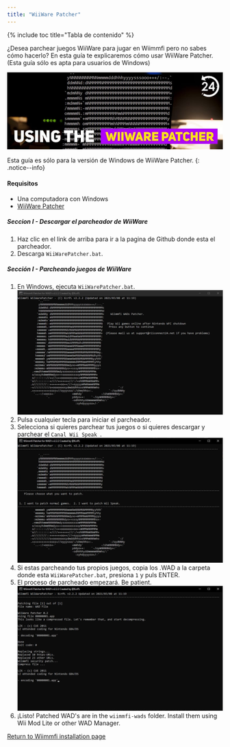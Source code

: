 ```yaml
---
title: "WiiWare Patcher"
---
```


{% include toc title="Tabla de contenido" %}

¿Desea parchear juegos WiiWare para jugar en Wiimmfi pero no sabes cómo hacerlo? En esta guía te explicaremos cómo usar WiiWare Patcher. (Esta guía sólo es apta para usuarios de Windows)

![Usando el WiiWare Patcher](/images/rc24_using_the_wiiware_patcher.jpg)

Esta guía es sólo para la versión de Windows de WiiWare Patcher.
{: .notice--info}

#### Requisitos

* Una computadora con Windows
* [WiiWare Patcher](https://github.com/RiiConnect24/WiiWare-Patcher/releases)

##### Seccion I - Descargar el parcheador de WiiWare

1. Haz clic en el link de arriba para ir a la pagina de Github donde esta el parcheador.
2. Descarga `WiiWarePatcher.bat`.

##### Sección I - Parcheando juegos de WiiWare

1. En Windows, ejecuta `WiiWarePatcher.bat`. ![Menú principal de WiiWare Patcher](/images/WiiWare-Patcher/1.JPG)
2. Pulsa cualquier tecla para iniciar el parcheador.
3. Selecciona si quieres parchear tus juegos o si quieres descargar y parchear el `Canal Wii Speak `. ![Selecciona el modo de parcheo](/images/WiiWare-Patcher/2.JPG)
4. Si estas parcheando tus propios juegos, copia los .WAD a la carpeta donde esta `WiiWarePatcher.bat`, presiona `1` y puls ENTER.
5. El proceso de parcheado empezará. Be patient. ![Parcheando...](/images/WiiWare-Patcher/3.JPG)
6. ¡Listo! Patched WAD's are in the `wiimmfi-wads` folder. Install them using Wii Mod Lite or other WAD Manager.

[Return to Wiimmfi installation page](wiimmfi)
